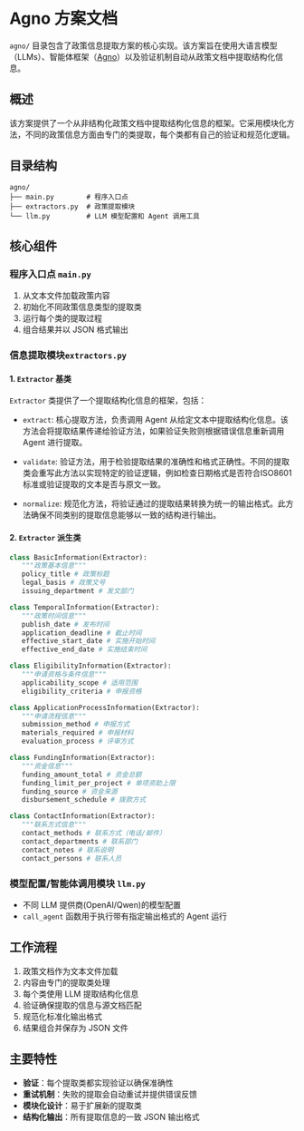 # Agno 方案文档

`agno/` 目录包含了政策信息提取方案的核心实现。该方案旨在使用大语言模型（LLMs）、智能体框架（[Agno](https://www.agno.com/)）以及验证机制自动从政策文档中提取结构化信息。

## 概述

该方案提供了一个从非结构化政策文档中提取结构化信息的框架。它采用模块化方法，不同的政策信息方面由专门的类提取，每个类都有自己的验证和规范化逻辑。

## 目录结构

```
agno/
├── main.py        # 程序入口点
├── extractors.py  # 政策提取模块
└── llm.py         # LLM 模型配置和 Agent 调用工具
```

## 核心组件

### 程序入口点 `main.py`

1. 从文本文件加载政策内容
2. 初始化不同政策信息类型的提取类
3. 运行每个类的提取过程
4. 组合结果并以 JSON 格式输出

### 信息提取模块`extractors.py`

#### 1. `Extractor` 基类

`Extractor` 类提供了一个提取结构化信息的框架，包括：

- `extract`: 核心提取方法，负责调用 Agent 从给定文本中提取结构化信息。该方法会将提取结果传递给验证方法，如果验证失败则根据错误信息重新调用 Agent 进行提取。

- `validate`: 验证方法，用于检验提取结果的准确性和格式正确性。不同的提取类会重写此方法以实现特定的验证逻辑，例如检查日期格式是否符合ISO8601标准或验证提取的文本是否与原文一致。

- `normalize`: 规范化方法，将验证通过的提取结果转换为统一的输出格式。此方法确保不同类别的提取信息能够以一致的结构进行输出。

#### 2. `Extractor` 派生类

```python
class BasicInformation(Extractor):
   """政策基本信息"""
   policy_title # 政策标题
   legal_basis # 政策文号
   issuing_department # 发文部门

class TemporalInformation(Extractor):
   """政策时间信息"""
   publish_date # 发布时间
   application_deadline # 截止时间
   effective_start_date # 实施开始时间
   effective_end_date # 实施结束时间

class EligibilityInformation(Extractor):
   """申请资格与条件信息"""
   applicability_scope # 适用范围
   eligibility_criteria # 申报资格

class ApplicationProcessInformation(Extractor):
   """申请流程信息"""
   submission_method # 申报方式
   materials_required # 申报材料
   evaluation_process # 评审方式

class FundingInformation(Extractor):
   """资金信息"""
   funding_amount_total # 资金总额
   funding_limit_per_project # 单项资助上限
   funding_source # 资金来源
   disbursement_schedule # 拨款方式

class ContactInformation(Extractor):
   """联系方式信息"""
   contact_methods # 联系方式（电话/邮件）
   contact_departments # 联系部门
   contact_notes # 联系说明
   contact_persons # 联系人员
```

### 模型配置/智能体调用模块 `llm.py`

- 不同 LLM 提供商(OpenAI/Qwen)的模型配置
- `call_agent` 函数用于执行带有指定输出格式的 Agent 运行

## 工作流程

1. 政策文档作为文本文件加载
2. 内容由专门的提取类处理
3. 每个类使用 LLM 提取结构化信息
4. 验证确保提取的信息与源文档匹配
5. 规范化标准化输出格式
6. 结果组合并保存为 JSON 文件

## 主要特性

- **验证**：每个提取类都实现验证以确保准确性
- **重试机制**：失败的提取会自动重试并提供错误反馈
- **模块化设计**：易于扩展新的提取类
- **结构化输出**：所有提取信息的一致 JSON 输出格式
